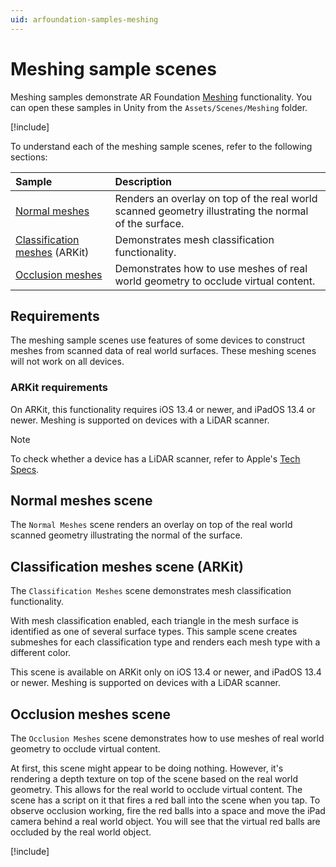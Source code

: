 ```yaml
---
uid: arfoundation-samples-meshing
---
```

# Meshing sample scenes

Meshing samples demonstrate AR Foundation [Meshing](xref:arfoundation-meshing) functionality. You can open these samples in Unity from the `Assets/Scenes/Meshing` folder.

[!include[](../../snippets/samples-tip.md)]

To understand each of the meshing sample scenes, refer to the following sections:

| Sample                               | Description  |
| :----------------------------------- | :----------- |
| [Normal meshes](#normal) | Renders an overlay on top of the real world scanned geometry illustrating the normal of the surface. |
| [Classification meshes](#classification) (ARKit) | Demonstrates mesh classification functionality. |
| [Occlusion meshes](#occlusion) | Demonstrates how to use meshes of real world geometry to occlude virtual content. |

## Requirements

The meshing sample scenes use features of some devices to construct meshes from scanned data of real world surfaces. These meshing scenes will not work on all devices.

### ARKit requirements

On ARKit, this functionality requires iOS 13.4 or newer, and iPadOS 13.4 or newer. Meshing is supported on devices with a LiDAR scanner.

> [!NOTE]
> To check whether a device has a LiDAR scanner, refer to Apple's [Tech Specs](https://support.apple.com/en_US/specs).

<a id="normal"></a>

## Normal meshes scene

The `Normal Meshes` scene renders an overlay on top of the real world scanned geometry illustrating the normal of the surface.

<a id="classification"></a>

## Classification meshes scene (ARKit)

The `Classification Meshes` scene demonstrates mesh classification functionality.

With mesh classification enabled, each triangle in the mesh surface is identified as one of several surface types. This sample scene creates submeshes for each classification type and renders each mesh type with a different color.

This scene is available on ARKit only on iOS 13.4 or newer, and iPadOS 13.4 or newer. Meshing is supported on devices with a LiDAR scanner.

<a id="occlusion"></a>

## Occlusion meshes scene

The `Occlusion Meshes` scene demonstrates how to use meshes of real world geometry to occlude virtual content.

At first, this scene might appear to be doing nothing. However, it's rendering a depth texture on top of the scene based on the real world geometry. This allows for the real world to occlude virtual content. The scene has a script on it that fires a red ball into the scene when you tap. To observe occlusion working, fire the red balls into a space and move the iPad camera behind a real world object. You will see that the virtual red balls are occluded by the real world object.

[!include[](../../snippets/apple-arkit-trademark.md)]
